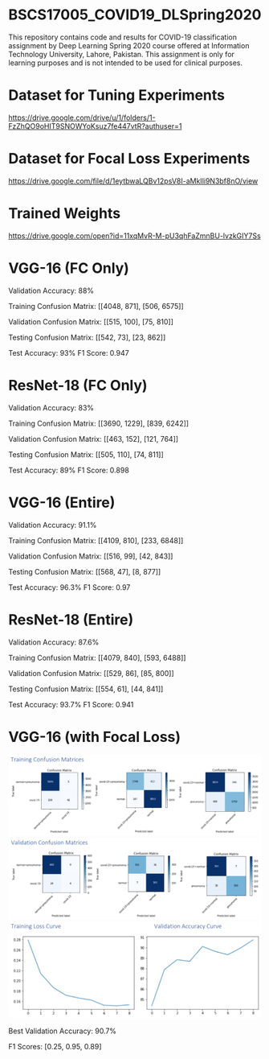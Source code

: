 # BSCS17005_COVID19_DLSpring2020
This repository contains code and results for COVID-19 classification assignment by Deep Learning Spring 2020 course offered at Information Technology University, Lahore, Pakistan. This assignment is only for learning purposes and is not intended to be used for clinical purposes.

# Dataset for Tuning Experiments
https://drive.google.com/drive/u/1/folders/1-FzZhQO9oHIT9SNOWYoKsuz7fe447vtR?authuser=1

# Dataset for Focal Loss Experiments
https://drive.google.com/file/d/1eytbwaLQBv12psV8I-aMkIli9N3bf8nO/view

# Trained Weights
https://drive.google.com/open?id=11xqMvR-M-pU3qhFaZmnBU-lvzkGIY7Ss

# VGG-16 (FC Only)
Validation Accuracy: 88%

Training Confusion Matrix:
[[4048, 871],
 [506, 6575]]
 
Validation Confusion Matrix:
[[515, 100],
 [75, 810]]
 
Testing Confusion Matrix:
[[542, 73],
 [23, 862]]
 
Test Accuracy: 93%
F1 Score: 0.947

# ResNet-18 (FC Only)
Validation Accuracy: 83%

Training Confusion Matrix:
[[3690, 1229],
 [839, 6242]]
 
Validation Confusion Matrix:
[[463, 152],
 [121, 764]]
 
Testing Confusion Matrix:
[[505, 110],
 [74, 811]]
 
Test Accuracy: 89%
F1 Score: 0.898

# VGG-16 (Entire)
Validation Accuracy: 91.1%

Training Confusion Matrix:
[[4109, 810],
 [233, 6848]]
 
Validation Confusion Matrix:
[[516, 99],
 [42, 843]]
 
Testing Confusion Matrix:
[[568, 47],
 [8, 877]]
 
Test Accuracy: 96.3%
F1 Score: 0.97

# ResNet-18 (Entire)
Validation Accuracy: 87.6%

Training Confusion Matrix:
[[4079, 840],
 [593, 6488]]
 
Validation Confusion Matrix:
[[529, 86],
 [85, 800]]
 
Testing Confusion Matrix:
[[554, 61],
 [44, 841]]
 
Test Accuracy: 93.7%
F1 Score: 0.941

# VGG-16 (with Focal Loss)

![Training Confusion Matrices](/Results/5.1.png)
![Validation Confusion Matrices](/Results/5.2.png)
![Loss and Accuracy Curves](/Results/5.3.png)

Best Validation Accuracy: 90.7%

F1 Scores: [0.25, 0.95, 0.89]
